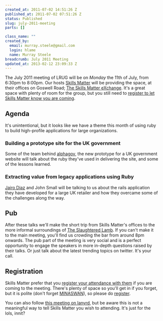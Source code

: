 ```yaml
--- 
created_at: 2011-07-02 14:51:26 Z
published_at: 2011-07-02 07:51:26 Z
status: Published
slug: july-2011-meeting
parts: []

class_name: ""
created_by: 
  email: murray.steele@gmail.com
  login: hlame
  name: Murray Steele
breadcrumb: July 2011 Meeting
updated_at: 2013-02-12 23:09:33 Z
---
```


The July 2011 meeting of LRUG will be on *Monday* the 11th of July, from 6:30pm to 8:00pm.  Our hosts [Skills Matter](http://skillsmatter.com/) will be providing the space, at their offices on Goswell Road; [The Skills Matter eXchange](http://skillsmatter.com/location-details/design-architecture/484/96).  It's a great space with plenty of room for the group, but you still need to <a href="#jul11registration">register to let Skills Matter know you are coming</a>.

Agenda
------

It's unintentional, but it looks like we have a theme this month of using ruby to build high-profile applications for large organizations.

### Building a prototype site for the UK government

Some of the team behind [alphagov](http://alpha.gov.uk), the new prototype for a UK government website will talk about the ruby they've used in delivering the site, and some of the lessons learned.

### Extracting value from legacy applications using Ruby

[Jairo Diaz](http://twitter.com/codescrum) and John Small will be talking to us about the rails application they have developed for a large UK retailer and how they overcame some of the challenges along the way.

Pub
---

After these talks we'll make the short trip from Skills Matter's offices to the more informal surroundings of [The Slaughtered Lamb](http://www.theslaughteredlambpub.com/).  If you can't make it to the main meeting, you'll find us crowding the bar from around 8pm onwards.  The pub part of the meeting is very social and is a perfect opportunity to engage the speakers in more in-depth questions raised by their talks.  Or just talk about the latest trending topics on twitter.  It's your call.

<a name="jul11registration"></a>
Registration
------------

Skills Matter prefer that you [register your attendance with them](http://skillsmatter.com/podcast/home/ruby-july/js-2149) if you are coming to the meeting.  There's plenty of space so you'll get in if you forget, but it is polite (don't forget [MINASWAN](http://oreilly.com/ruby/excerpts/ruby-learning-rails/ruby-glossary.html#I_indexterm_d1e32036)), so please do [register](http://skillsmatter.com/podcast/home/ruby-july/js-2149).

You can also follow [this meeting on lanyrd](http://lanyrd.com/2011/lrug-july/), but be aware this is not a meaningful way to tell Skills Matter you wish to attending.  It's just for the lols, innit?
